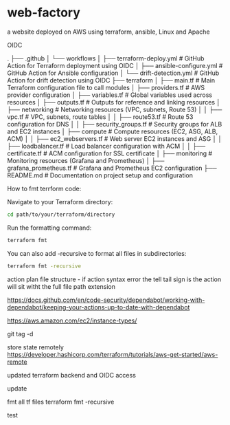 # web-factory
a website deployed on AWS using terraform, ansible, Linux and Apache 

OIDC 


.
├── .github
│   └── workflows
│       ├── terraform-deploy.yml           # GitHub Action for Terraform deployment using OIDC
│       ├── ansible-configure.yml          # GitHub Action for Ansible configuration
│       └── drift-detection.yml            # GitHub Action for drift detection using OIDC
├── terraform
│   ├── main.tf                            # Main Terraform configuration file to call modules
│   ├── providers.tf                       # AWS provider configuration
│   ├── variables.tf                       # Global variables used across resources
│   ├── outputs.tf                         # Outputs for reference and linking resources
│   ├── networking                         # Networking resources (VPC, subnets, Route 53)
│   │   ├── vpc.tf                         # VPC, subnets, route tables
│   │   ├── route53.tf                     # Route 53 configuration for DNS
│   │   ├── security_groups.tf             # Security groups for ALB and EC2 instances
│   ├── compute                            # Compute resources (EC2, ASG, ALB, ACM)
│   │   ├── ec2_webservers.tf              # Web server EC2 instances and ASG
│   │   ├── loadbalancer.tf                # Load balancer configuration with ACM
│   │   ├── certificate.tf                 # ACM configuration for SSL certificate
│   ├── monitoring                         # Monitoring resources (Grafana and Prometheus)
│       ├── grafana_prometheus.tf          # Grafana and Prometheus EC2 configuration
├── README.md                              # Documentation on project setup and configuration



How to fmt terrform code:

Navigate to your Terraform directory:

```bash
cd path/to/your/terraform/directory
```

Run the formatting command:
```bash
terraform fmt
```

You can also add -recursive to format all files in subdirectories:
```bash
terraform fmt -recursive
```

action plan file structure - if action syntax error the tell tail sign is the action will sit witht the full file path extension

https://docs.github.com/en/code-security/dependabot/working-with-dependabot/keeping-your-actions-up-to-date-with-dependabot 

https://aws.amazon.com/ec2/instance-types/

git tag -d <tag-name>

store state remotely 
https://developer.hashicorp.com/terraform/tutorials/aws-get-started/aws-remote 

updated terraform backend and OIDC access

update

fmt all tf files
terraform fmt -recursive

test